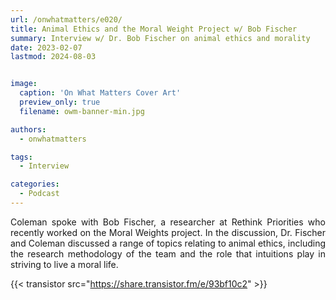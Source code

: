 ```yaml
---
url: /onwhatmatters/e020/
title: Animal Ethics and the Moral Weight Project w/ Bob Fischer
summary: Interview w/ Dr. Bob Fischer on animal ethics and morality
date: 2023-02-07
lastmod: 2024-08-03


image:
  caption: 'On What Matters Cover Art'
  preview_only: true
  filename: owm-banner-min.jpg

authors:
  - onwhatmatters

tags:
  - Interview

categories: 
  - Podcast
---
```


<div style="text-align: justify">
Coleman spoke with Bob Fischer, a researcher at Rethink Priorities who recently worked on the Moral Weights project. In the discussion, Dr. Fischer and Coleman discussed a range of topics relating to animal ethics, including the research methodology of the team and the role that intuitions play in striving to live a moral life. 

{{< transistor src="https://share.transistor.fm/e/93bf10c2" >}}
</div>